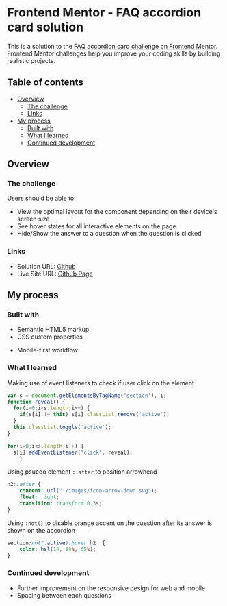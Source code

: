# Frontend Mentor - FAQ accordion card solution

This is a solution to the [FAQ accordion card challenge on Frontend Mentor](https://www.frontendmentor.io/challenges/faq-accordion-card-XlyjD0Oam). Frontend Mentor challenges help you improve your coding skills by building realistic projects. 

## Table of contents

- [Overview](#overview)
  - [The challenge](#the-challenge)
  <!-- - [Screenshot](#screenshot) -->
  - [Links](#links)
- [My process](#my-process)
  - [Built with](#built-with)
  - [What I learned](#what-i-learned)
  - [Continued development](#continued-development)
  <!-- - [Useful resources](#useful-resources) -->
<!-- - [Author](#author) -->

## Overview

### The challenge

Users should be able to:

- View the optimal layout for the component depending on their device's screen size
- See hover states for all interactive elements on the page
- Hide/Show the answer to a question when the question is clicked

<!-- ### Screenshot

![](./screenshot.jpg) -->


### Links

- Solution URL: [Github](https://github.com/yanyan-alien/FrontendMentor/tree/master/faq-accordion-card-main)
- Live Site URL: [Github Page](https://yanyan-alien.github.io/FrontendMentor/faq-accordion-card-main/index.html)

## My process

### Built with

- Semantic HTML5 markup
- CSS custom properties
<!-- - Flexbox -->
<!-- - CSS Grid -->
- Mobile-first workflow
<!-- - [React](https://reactjs.org/) - JS library -->
<!-- - [Next.js](https://nextjs.org/) - React framework -->
<!-- - [Styled Components](https://styled-components.com/) - For styles -->

### What I learned

Making use of event listeners to check if user click on the element
```js
var s = document.getElementsByTagName('section'), i;
function reveal() {
  for(i=0;i<s.length;i++) {
    if(s[i] != this) s[i].classList.remove('active');
  }  
  this.classList.toggle('active');
}

for(i=0;i<s.length;i++) {
  s[i].addEventListener("click", reveal);
    }
```
Using psuedo element ```::after``` to position arrowhead
```css
h2::after {
    content: url("./images/icon-arrow-down.svg");
    float: right;
    transition: transform 0.3s;
}
```

Using ```:not()``` to disable orange accent on the question after its answer is shown on the accordion
```css
section:not(.active):hover h2  {
    color: hsl(14, 88%, 65%);
}    
```



### Continued development

<!-- Use this section to outline areas that you want to continue focusing on in future projects. These could be concepts you're still not completely comfortable with or techniques you found useful that you want to refine and perfect. -->
- Further improvement on the responsive design for web and mobile
- Spacing between each questions


<!-- ### Useful resources

- [Example resource 1](https://www.example.com) - This helped me for XYZ reason. I really liked this pattern and will use it going forward.
- [Example resource 2](https://www.example.com) - This is an amazing article which helped me finally understand XYZ. I'd recommend it to anyone still learning this concept. -->


<!-- ## Author

- Website - [Add your name here](https://www.your-site.com)
- Frontend Mentor - [@yourusername](https://www.frontendmentor.io/profile/yourusername)
- Twitter - [@yourusername](https://www.twitter.com/yourusername) -->